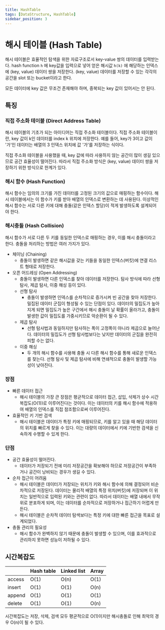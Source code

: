 ```yaml
---
title: HashTable
tags: [DataStructure, HashTable]
sidebar_position: 3
---
```


# 해시 테이블 (Hash Table)

해시 테이블은 효율적인 탐색을 위한 자료구조로서 key-value 쌍의 데이터를 입력받는다. hash function `h` 에 key값을 입력으로 넣어 얻은 해시값 `h(k)` 에 해당하는 인덱스에 (key, value) 데이터 쌍을 저장한다. (key, value) 데이터를 저장할 수 있는 각각의 공간을 slot 또는 bucket이라고 한다.

모든 데이터에 key 값은 무조건 존재해야 하며, 중복되는 key 값이 있어서는 안 된다.

## 특징

### 직접 주소화 테이블 (Direct Address Table)

해시 테이블의 기초가 되는 아이디어는 직접 주소화 테이블이다. 직접 주소화 테이블이란, key 값이 k인 데이터를 index k 위치에 저장한다. 예를 들어, key가 3이고 값이 '가'인 데이터는 배열의 3 인덱스 위치에 값 '가'를 저장하는 식이다.

직접 주소화 테이블을 사용했을 때, key 값에 따라 사용하지 않는 공간이 많이 생길 있으므로 공간 효율성이 떨어진다. 따라서 직접 주소화 방식은 (key, value) 데이터 쌍을 저장하기 위한 방식으로 한계가 있다.

### 해시 함수 (Hash Function)

해시 함수는 임의의 크기를 가진 데이터를 고정된 크기의 값으로 매핑하는 함수이다. 해시 테이블에서는 이 함수가 키를 받아 배열의 인덱스로 변환하는 데 사용된다. 이상적인 해시 함수는 서로 다른 키에 대해 충돌(같은 인덱스 할당)이 적게 발생하도록 설계되어야 한다.

### 해시충돌 (Hash Collision)

해시 함수가 서로 다른 두 키를 동일한 인덱스로 매핑하는 경우, 이를 해시 충돌이라고 한다. 충돌을 처리하는 방법은 여러 가지가 있다.

- 체이닝 (Chaining)
  - 충돌이 발생하면 같은 해시값을 갖는 키들을 동일한 인덱스(버킷)에 연결 리스트 형태로 저장한다.
- 오픈 어드레싱 (Open Addressing)
  - 충돌이 발생하면 다른 인덱스를 찾아 데이터를 저장한다. 탐사 방식에 따라 선형 탐사, 제곱 탐사, 이중 해싱 등이 있다.
  - 선형 탐사
    - 충돌이 발생하면 인덱스를 순차적으로 증가시켜 빈 공간을 찾아 저장한다. 밀집된 데이터 군집이 형성될 수 있는 단점이 있다. 데이터의 밀집도가 높아지게 되면 밀집도가 높은 구간에서 해시 충돌이 날 확률이 올라가고, 충돌이 발생한 값이 밀집도를 가중시키므로 악순환이 될 수 있다.
  - 제곱 탐사
    - 선형 탐사법과 동일하지만 탐사하는 폭이 고정폭이 아니라 제곱으로 늘어난다. 데이터의 밀집도가 선형 탐사법보다는 낮지만 데이터의 군집을 완전히 피할 수는 없다.
  - 이중 해싱
    - 두 개의 해시 함수를 사용해 충돌 시 다른 해시 함수를 통해 새로운 인덱스를 찾는다. 선형 탐사 및 제곱 탐사에 비해 연쇄적으로 충돌이 발생할 가능성이 낮아진다.

### 장점

- 빠른 데이터 접근
  - 해시 테이블의 가장 큰 장점은 평균적으로 데이터 접근, 삽입, 삭제가 상수 시간 복잡도(O(1))로 이루어진다는 것이다. 이는 데이터의 키를 해시 함수에 적용하여 배열의 인덱스를 직접 참조함으로써 이루어진다.
- 효율적인 키 기반 검색
  - 해시 테이블은 데이터가 특정 키에 매핑되므로, 키를 알고 있을 때 해당 데이터의 위치를 빠르게 찾을 수 있다. 이는 대량의 데이터에서 키에 기반한 검색을 신속하게 수행할 수 있게 한다.

### 단점

- 공간 효율성이 떨어진다.
  - 데이터가 저장되기 전에 미리 저장공간을 확보해야 하므로 저장공간이 부족하거나 공간이 낭비되는 경우가 생길 수 있다.
- 순차 접근이 어려움
  - 해시 테이블은 데이터가 저장되는 위치가 키와 해시 함수에 의해 결정되어 비순차적으로 저장된다. 데이터는 물리적 배열의 특정 위치(버킷)에 저장되며 이 위치는 일반적으로 입력된 키와는 관련이 없다. 따라서 데이터는 배열 내에서 무작위로 분포하게 되며, 이는 데이터를 순차적으로 저장하거나 접근하기 어렵게 만든다.
  - 해시 테이블은 순차적 데이터 탐색보다는 특정 키에 대한 빠른 접근을 목표로 설계되었다.
- 충돌 관리의 필요성
  - 해시 함수가 완벽하지 않기 때문에 충돌이 발생할 수 있으며, 이를 효과적으로 관리하지 못하면 성능이 저하될 수 있다.

## 시간복잡도

|        | Hash table | Linked list | Array |
| ------ | ---------- | ----------- | ----- |
| access | O(1)       | O(n)        | O(1)  |
| insert | O(1)       | O(1)        | O(n)  |
| append | O(1)       | O(1)        | O(1)  |
| delete | O(1)       | O(1)        | O(n)  |

시간복잡도는 저장, 삭제, 검색 모두 평균적으로 O(1)이지만 해시충돌로 인해 최악의 경우 O(n)이 될 수 있다.
